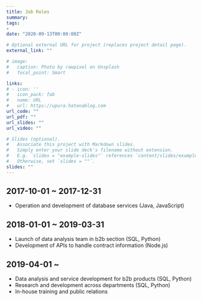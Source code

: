 ```yaml
---
title: Job Roles
summary:
tags:
- 
date: "2020-09-13T00:00:00Z"

# Optional external URL for project (replaces project detail page).
external_link: ""

# image:
#   caption: Photo by rawpixel on Unsplash
#   focal_point: Smart

links:
# - icon: ''
#   icon_pack: fab
#   name: URL
#   url: https://upura.hatenablog.com
url_code: ""
url_pdf: ""
url_slides: ""
url_video: ""

# Slides (optional).
#   Associate this project with Markdown slides.
#   Simply enter your slide deck's filename without extension.
#   E.g. `slides = "example-slides"` references `content/slides/example-slides.md`.
#   Otherwise, set `slides = ""`.
slides: ""
---
```


## 2017-10-01 ~ 2017-12-31

- Operation and development of database services (Java, JavaScript)

## 2018-01-01 ~ 2019-03-31

- Launch of data analysis team in b2b section (SQL, Python)
- Development of APIs to handle contract information (Node.js)

## 2019-04-01 ~

- Data analysis and service development for b2b products (SQL, Python)
- Research and development across departments (SQL, Python)
- In-house training and public relations
